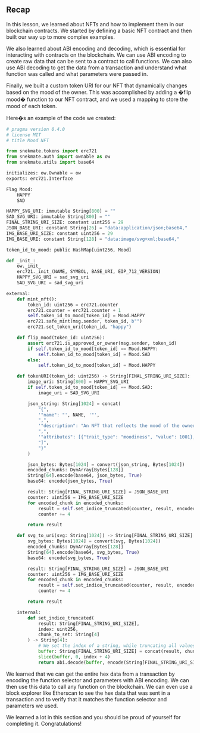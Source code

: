 ## Recap

In this lesson, we learned about NFTs and how to implement them in our blockchain contracts. We started by defining a basic NFT contract and then built our way up to more complex examples.

We also learned about ABI encoding and decoding, which is essential for interacting with contracts on the blockchain. We can use ABI encoding to create raw data that can be sent to a contract to call functions. We can also use ABI decoding to get the data from a transaction and understand what function was called and what parameters were passed in.

Finally, we built a custom token URI for our NFT that dynamically changes based on the mood of the owner. This was accomplished by adding a �flip mood� function to our NFT contract, and we used a mapping to store the mood of each token.


Here�s an example of the code we created:

```python
# pragma version 0.4.0
# license MIT
# title Mood NFT

from snekmate.tokens import erc721
from snekmate.auth import ownable as ow
from snekmate.utils import base64

initializes: ow.Ownable = ow
exports: erc721.Interface

Flag Mood:
    HAPPY
    SAD

HAPPY_SVG_URI: immutable String[800] = ""
SAD_SVG_URI: immutable String[800] = ""
FINAL_STRING_URI_SIZE: constant uint256 = 29
JSON_BASE_URI: constant String[26] = "data:application/json;base64,"
IMG_BASE_URI_SIZE: constant uint256 = 29
IMG_BASE_URI: constant String[128] = "data:image/svg+xml;base64,"

token_id_to_mood: public HashMap[uint256, Mood]

def _init_:
    ow._init_
    erc721._init_(NAME, SYMBOL, BASE_URI, EIP_712_VERSION)
    HAPPY_SVG_URI = sad_svg_uri
    SAD_SVG_URI = sad_svg_uri

external:
    def mint_nft():
        token_id: uint256 = erc721.counter
        erc721.counter = erc721.counter + 1
        self.token_id_to_mood[token_id] = Mood.HAPPY
        erc721.safe_mint(msg.sender, token_id, b"")
        erc721.set_token_uri(token_id, "happy")

    def flip_mood(token_id: uint256):
        assert erc721.is_approved_or_owner(msg.sender, token_id)
        if self.token_id_to_mood[token_id] == Mood.HAPPY:
            self.token_id_to_mood[token_id] = Mood.SAD
        else:
            self.token_id_to_mood[token_id] = Mood.HAPPY

    def tokenURI(token_id: uint256) -> String[FINAL_STRING_URI_SIZE]:
        image_uri: String[800] = HAPPY_SVG_URI
        if self.token_id_to_mood[token_id] == Mood.SAD:
            image_uri = SAD_SVG_URI

        json_string: String[1024] = concat(
            "{",
            '"name": "', NAME, '"',
            ",",
            '"description": "An NFT that reflects the mood of the owner, 100% on Chain!",',
            ",",
            '"attributes": [{"trait_type": "moodiness", "value": 1001}, {"image": "', image_uri, '"}',
            "]",
            "}"
        )

        json_bytes: Bytes[1024] = convert(json_string, Bytes[1024])
        encoded_chunks: DynArray[Bytes[128]]
        String[64].encode(base64, json_bytes, True)
        base64: encode(json_bytes, True)

        result: String[FINAL_STRING_URI_SIZE] = JSON_BASE_URI
        counter: uint256 = IMG_BASE_URI_SIZE
        for encoded_chunk in encoded_chunks:
            result = self.set_indice_truncated(counter, result, encoded_chunk)
            counter += 4

        return result

    def svg_to_uri(svg: String[1024]) -> String[FINAL_STRING_URI_SIZE]:
        svg_bytes: Bytes[1024] = convert(svg, Bytes[1024])
        encoded_chunks: DynArray[Bytes[128]]
        String[64].encode(base64, svg_bytes, True)
        base64: encode(svg_bytes, True)

        result: String[FINAL_STRING_URI_SIZE] = JSON_BASE_URI
        counter: uint256 = IMG_BASE_URI_SIZE
        for encoded_chunk in encoded_chunks:
            result = self.set_indice_truncated(counter, result, encoded_chunk)
            counter += 4

        return result

    internal:
        def set_indice_truncated(
            result: String[FINAL_STRING_URI_SIZE],
            index: uint256,
            chunk_to_set: String[4]
        ) -> String[4]:
            # We set the index of a string, while truncating all values after the index
            buffer: String[FINAL_STRING_URI_SIZE] = concat(result, chunk_to_set)
            slice(buffer, 0, index + 4)
            return abi.decode(buffer, encode(String[FINAL_STRING_URI_SIZE]))
```

We learned that we can get the entire hex data from a transaction by encoding the function selector and parameters with ABI encoding. We can then use this data to call any function on the blockchain. We can even use a block explorer like Etherscan to see the hex data that was sent in a transaction and to verify that it matches the function selector and parameters we used. 

We learned a lot in this section and you should be proud of yourself for completing it. Congratulations!
